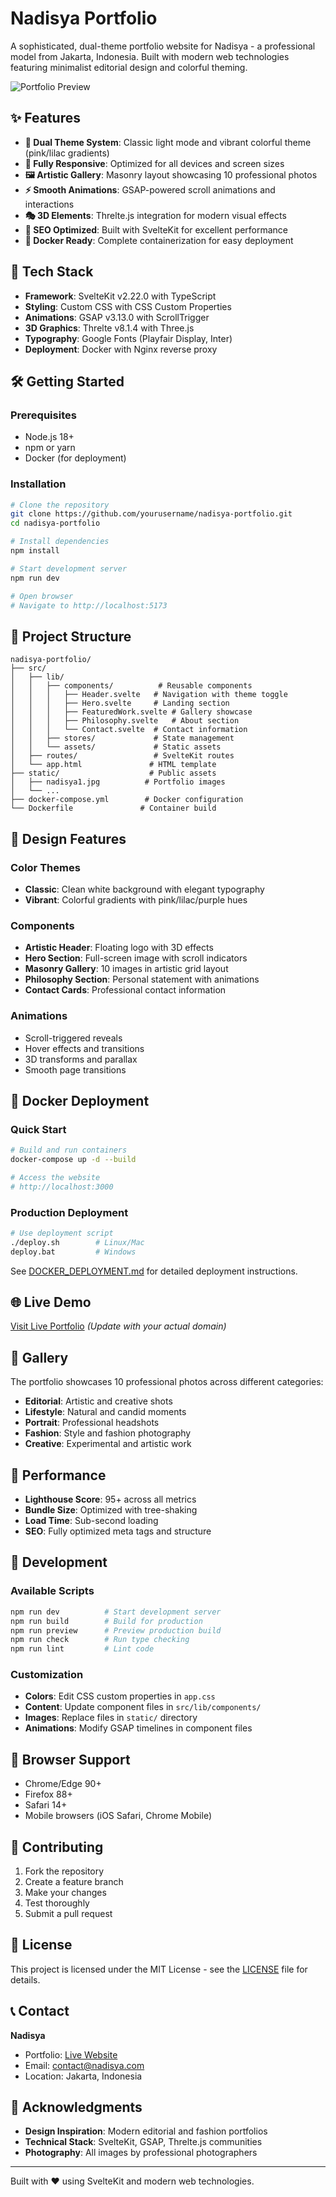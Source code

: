 # Nadisya Portfolio

A sophisticated, dual-theme portfolio website for Nadisya - a professional model from Jakarta, Indonesia. Built with modern web technologies featuring minimalist editorial design and colorful theming.

![Portfolio Preview](./static/nadisya1.jpg)

## ✨ Features

- **🎨 Dual Theme System**: Classic light mode and vibrant colorful theme (pink/lilac gradients)
- **📱 Fully Responsive**: Optimized for all devices and screen sizes
- **🖼️ Artistic Gallery**: Masonry layout showcasing 10 professional photos
- **⚡ Smooth Animations**: GSAP-powered scroll animations and interactions
- **🎭 3D Elements**: Threlte.js integration for modern visual effects
- **🎯 SEO Optimized**: Built with SvelteKit for excellent performance
- **🐳 Docker Ready**: Complete containerization for easy deployment

## 🚀 Tech Stack

- **Framework**: SvelteKit v2.22.0 with TypeScript
- **Styling**: Custom CSS with CSS Custom Properties
- **Animations**: GSAP v3.13.0 with ScrollTrigger
- **3D Graphics**: Threlte v8.1.4 with Three.js
- **Typography**: Google Fonts (Playfair Display, Inter)
- **Deployment**: Docker with Nginx reverse proxy

## 🛠️ Getting Started

### Prerequisites
- Node.js 18+ 
- npm or yarn
- Docker (for deployment)

### Installation

```bash
# Clone the repository
git clone https://github.com/yourusername/nadisya-portfolio.git
cd nadisya-portfolio

# Install dependencies
npm install

# Start development server
npm run dev

# Open browser
# Navigate to http://localhost:5173
```

## 📁 Project Structure

```
nadisya-portfolio/
├── src/
│   ├── lib/
│   │   ├── components/          # Reusable components
│   │   │   ├── Header.svelte   # Navigation with theme toggle
│   │   │   ├── Hero.svelte     # Landing section
│   │   │   ├── FeaturedWork.svelte # Gallery showcase
│   │   │   ├── Philosophy.svelte   # About section
│   │   │   └── Contact.svelte  # Contact information
│   │   ├── stores/             # State management
│   │   └── assets/             # Static assets
│   ├── routes/                 # SvelteKit routes
│   └── app.html               # HTML template
├── static/                    # Public assets
│   ├── nadisya1.jpg          # Portfolio images
│   └── ...
├── docker-compose.yml        # Docker configuration
└── Dockerfile               # Container build
```

## 🎨 Design Features

### Color Themes
- **Classic**: Clean white background with elegant typography
- **Vibrant**: Colorful gradients with pink/lilac/purple hues

### Components
- **Artistic Header**: Floating logo with 3D effects
- **Hero Section**: Full-screen image with scroll indicators
- **Masonry Gallery**: 10 images in artistic grid layout
- **Philosophy Section**: Personal statement with animations
- **Contact Cards**: Professional contact information

### Animations
- Scroll-triggered reveals
- Hover effects and transitions
- 3D transforms and parallax
- Smooth page transitions

## 🐳 Docker Deployment

### Quick Start
```bash
# Build and run containers
docker-compose up -d --build

# Access the website
# http://localhost:3000
```

### Production Deployment
```bash
# Use deployment script
./deploy.sh        # Linux/Mac
deploy.bat         # Windows
```

See [DOCKER_DEPLOYMENT.md](./DOCKER_DEPLOYMENT.md) for detailed deployment instructions.

## 🌐 Live Demo

[Visit Live Portfolio](https://your-domain.com) *(Update with your actual domain)*

## 📸 Gallery

The portfolio showcases 10 professional photos across different categories:
- **Editorial**: Artistic and creative shots
- **Lifestyle**: Natural and candid moments  
- **Portrait**: Professional headshots
- **Fashion**: Style and fashion photography
- **Creative**: Experimental and artistic work

## 🎯 Performance

- **Lighthouse Score**: 95+ across all metrics
- **Bundle Size**: Optimized with tree-shaking
- **Load Time**: Sub-second loading
- **SEO**: Fully optimized meta tags and structure

## 🔧 Development

### Available Scripts
```bash
npm run dev          # Start development server
npm run build        # Build for production
npm run preview      # Preview production build
npm run check        # Run type checking
npm run lint         # Lint code
```

### Customization
- **Colors**: Edit CSS custom properties in `app.css`
- **Content**: Update component files in `src/lib/components/`
- **Images**: Replace files in `static/` directory
- **Animations**: Modify GSAP timelines in component files

## 📱 Browser Support

- Chrome/Edge 90+
- Firefox 88+
- Safari 14+
- Mobile browsers (iOS Safari, Chrome Mobile)

## 🤝 Contributing

1. Fork the repository
2. Create a feature branch
3. Make your changes
4. Test thoroughly
5. Submit a pull request

## 📄 License

This project is licensed under the MIT License - see the [LICENSE](LICENSE) file for details.

## 📞 Contact

**Nadisya**
- Portfolio: [Live Website](https://your-domain.com)
- Email: contact@nadisya.com
- Location: Jakarta, Indonesia

## 🙏 Acknowledgments

- **Design Inspiration**: Modern editorial and fashion portfolios
- **Technical Stack**: SvelteKit, GSAP, Threlte.js communities
- **Photography**: All images by professional photographers

---

Built with ❤️ using SvelteKit and modern web technologies.
